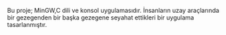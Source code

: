 Bu proje; MinGW,C dili ve konsol uygulamasıdır. İnsanların uzay araçlarında bir gezegenden
bir başka gezegene seyahat ettikleri bir uygulama tasarlanmıştır.
